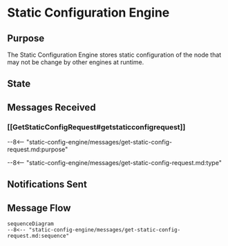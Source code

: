 <div class="engine" markdown>


# Static Configuration Engine


## Purpose


<!-- --8<-- [start:purpose] -->
The Static Configuration Engine stores static configuration of the node that may not be change by other engines at runtime.
<!-- --8<-- [end:purpose] -->

## State



## Messages Received


### [[GetStaticConfigRequest#getstaticconfigrequest]]


--8<-- "static-config-engine/messages/get-static-config-request.md:purpose"

--8<-- "static-config-engine/messages/get-static-config-request.md:type"


## Notifications Sent



## Message Flow



<!-- --8<-- [start:messages] -->
```mermaid
sequenceDiagram
--8<-- "static-config-engine/messages/get-static-config-request.md:sequence"
```
<!-- --8<-- [end:messages] -->

</div>
